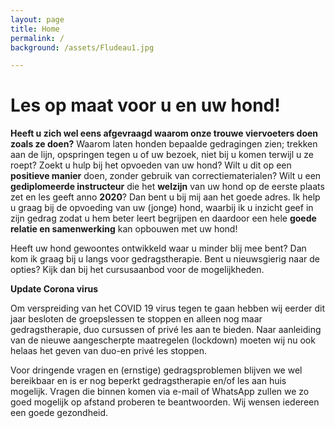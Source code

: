 ```yaml
---
layout: page
title: Home
permalink: /
background: /assets/Fludeau1.jpg

---
```

# Les op maat voor u en uw hond!

**Heeft u zich wel eens afgevraagd waarom onze trouwe viervoeters doen zoals ze doen?** Waarom laten honden bepaalde gedragingen zien; trekken aan de lijn, opspringen tegen u of uw bezoek, niet bij u komen terwijl u ze roept? Zoekt u hulp bij het opvoeden van uw hond? Wilt u dit op een **positieve manier** doen, zonder gebruik van correctiematerialen? Wilt u een **gediplomeerde instructeur** die het **welzijn** van uw hond op de eerste plaats zet en les geeft anno **2020**? Dan bent u bij mij aan het goede adres. Ik help u graag bij de opvoeding van uw (jonge) hond, waarbij ik u inzicht geef in zijn gedrag zodat u hem beter leert begrijpen en daardoor een hele **goede relatie en samenwerking** kan opbouwen met uw hond!

Heeft uw hond gewoontes ontwikkeld waar u minder blij mee bent? Dan kom ik graag bij u langs voor gedragstherapie.
Bent u nieuwsgierig naar de opties? Kijk dan bij het cursusaanbod voor de mogelijkheden. 

**Update Corona virus**

Om verspreiding van het COVID 19 virus tegen te gaan hebben wij eerder dit jaar besloten de groepslessen te stoppen en alleen nog maar gedragstherapie, duo cursussen of privé les aan te bieden.
Naar aanleiding van de nieuwe aangescherpte maatregelen (lockdown) moeten wij nu ook helaas het geven van duo-en privé les stoppen.

Voor dringende vragen en (ernstige) gedragsproblemen blijven we wel bereikbaar en is er nog beperkt gedragstherapie en/of les aan huis mogelijk. 
Vragen die binnen komen via e-mail of WhatsApp zullen we zo goed mogelijk op afstand proberen te beantwoorden.
Wij wensen iedereen een goede gezondheid.